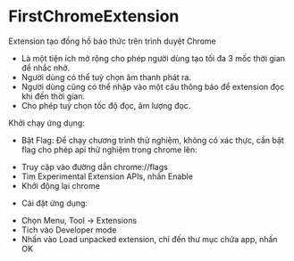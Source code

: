 FirstChromeExtension
====================

Extension tạo đồng hồ báo thức trên trình duyệt Chrome

 - Là một tiện ích mở rộng cho phép người dùng tạo tối đa 3 mốc thời gian để nhắc nhở.
 - Người dùng có thể tuỳ chọn âm thanh phát ra.
 - Người dùng cũng có thể nhập vào một câu thông báo để extension đọc khi đến thời gian.
 - Cho phép tuỳ chọn tốc độ đọc, âm lượng đọc.

Khởi chạy ứng dụng:
- Bật Flag:
Để chạy chương trình thử nghiệm, không có xác thực, cần bật flag cho phép api thử nghiệm trong chrome lên:
* Truy cập vào đường dẫn chrome://flags
* Tìm Experimental Extension APIs, nhấn Enable
* Khởi động lại chrome

- Cài đặt ứng dụng:
* Chọn Menu, Tool -> Extensions
* Tích vào Developer mode
* Nhấn vào Load unpacked extension, chỉ đến thư mục chứa app, nhấn OK